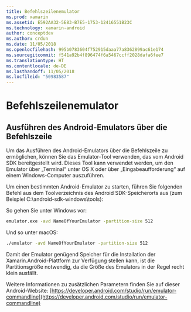 ```yaml
---
title: Befehlszeilenemulator
ms.prod: xamarin
ms.assetid: E592AA32-5E83-B7E5-1753-12416551B23C
ms.technology: xamarin-android
author: conceptdev
ms.author: crdun
ms.date: 11/05/2018
ms.openlocfilehash: 995b0783604f752915daaa77a8362899ac61e174
ms.sourcegitcommit: f541a92b4f896474f6a5467ccff2028dafa6fee7
ms.translationtype: HT
ms.contentlocale: de-DE
ms.lasthandoff: 11/05/2018
ms.locfileid: "50983587"
---
```

# <a name="command-line-emulator"></a>Befehlszeilenemulator

## <a name="running-the-android-emulator-from-the-command-line"></a>Ausführen des Android-Emulators über die Befehlszeile

Um das Ausführen des Android-Emulators über die Befehlszeile zu ermöglichen, können Sie das Emulator-Tool verwenden, das vom Android SDK bereitgestellt wird. Dieses Tool kann verwendet werden, um den Emulator über „Terminal“ unter OS X oder über „Eingabeaufforderung“ auf einem Windows-Computer auszuführen.

Um einen bestimmten Android-Emulator zu starten, führen Sie folgenden Befehl aus dem Toolverzeichnis des Android SDK-Speicherorts aus (zum Beispiel C:\android-sdk-windows\tools):

So gehen Sie unter Windows vor:

```cmd
emulator.exe -avd NameOfYourEmulator -partition-size 512
```

Und so unter macOS:

```bash
./emulator -avd NameOfYourEmulator -partition-size 512
```

Damit der Emulator genügend Speicher für die Installation der Xamarin.Android-Plattform zur Verfügung stellen kann, ist die Partitionsgröße notwendig, da die Größe des Emulators in der Regel recht klein ausfällt.

Weitere Informationen zu zusätzlichen Parametern finden Sie auf dieser Android-Website: [https://developer.android.com/studio/run/emulator-commandline](https://developer.android.com/studio/run/emulator-commandline)
